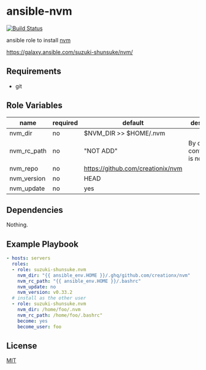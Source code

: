 # ansible-nvm

[![Build Status](https://travis-ci.org/suzuki-shunsuke/ansible-nvm.svg?branch=master)](https://travis-ci.org/suzuki-shunsuke/ansible-nvm)

ansible role to install [nvm](https://github.com/creationix/nvm)

https://galaxy.ansible.com/suzuki-shunsuke/nvm/

## Requirements

* git

## Role Variables

name | required | default | description
--- | --- | --- | ---
nvm_dir | no | $NVM_DIR >> $HOME/.nvm |
nvm_rc_path | no | "NOT ADD" | By default configuration is not added
nvm_repo | no | https://github.com/creationix/nvm |
nvm_version | no | HEAD |
nvm_update | no | yes |

## Dependencies

Nothing.

## Example Playbook

```yaml
- hosts: servers
  roles:
  - role: suzuki-shunsuke.nvm
    nvm_dir: "{{ ansible_env.HOME }}/.ghq/github.com/creationx/nvm"
    nvm_rc_path: "{{ ansible_env.HOME }}/.bashrc"
    nvm_update: no
    nvm_version: v0.33.2
  # install as the other user
  - role: suzuki-shunsuke.nvm
    nvm_dir: /home/foo/.nvm
    nvm_rc_path: /home/foo/.bashrc"
    become: yes
    become_user: foo
```

## License

[MIT](LICENSE)
